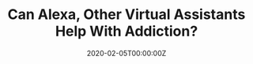 ---
archived_link: https://web.archive.org/web/20210121125902/https://www.medscape.com/viewarticle/924840?src=rss
article: 'That smart device sitting in your kitchen can play music, pull up recipes,
  and even flatulate on command. However, a team of California researchers says these
  virtual assistants have the the potential to help individuals fight addiction --
  but they''re not there yet. Investigators examined some of today''s most popular
  intelligent virtual assistants and overwhelmingly found the devices failed to provide
  useful information in response to queries for addiction help. In fact, only 4 of
  70 help-seeking queries to five of the most popular devices returned singular responses,
  only one of which was even slightly helpful. "Most of the time, the responses reflected
  the device''s confusion," study investigator John W. Ayers, PhD, MA, of the Center
  for Data Driven Health at Qualcomm Institute, University of California San Diego
  in La Jolla. "Nevertheless, I don''t want to look at these results and say this
  is a tragedy," Ayers told Medscape Medical News. "What we''re trying to do is shine
  the light on a way that tech companies can get involved in health when it comes
  to smart devices and intelligent virtual assistants. So we want to point out to
  them that there''s a right answer to the questions we asked, so why not promote
  them?" The study was published online January 29 in npj Digital Medicine. Changing
  the Digital Landscape Intelligent virtual assistants -- including Amazon''s Alexa,
  Apple''s Siri, Google Assistant, Microsoft''s Cortana, and Samsung''s Bixby -- are
  transforming how the public seeks and finds information. Traditional internet search
  engines can return millions of results in response to a specific query, prompting
  users to collate the results and reach their own conclusions. Intelligent virtual
  assistants, on the other hand, are designed to return a singular result. "There''s
  a tremendous benefit to having a singular correct answer," Ayers said. "So there''s
  all this potential for these devices to be used for help." The appeal of virtual
  assistants has not gone unnoticed by the public. Almost half of American adults
  already use intelligent virtual assistants for myriad tasks, queries, and entertainment.
  Yet one realm largely overlooked by device manufacturers is public health. A recent
  investigation of smartphones showed the devices inconsistently recognized suicide-related
  queries, and failed to direct users to the National Suicide Prevention Lifeline.
  Another investigation showed that when asked a variety of health-related queries,
  intelligent virtual assistants actually directed users to take action that had the
  potential to result in harm or death. Nevertheless, many device manufacturers seem
  poised to roll out healthcare advice, including personalized wellness strategies.
  "Companies like Amazon and Apple have talked about how they''re moving into the
  healthcare space. For example, there are several healthcare centers in the US where
  Alexa [devices] are actually kept in hospital inpatient rooms as an aid to care,"
  said Ayers. "So in this era where these devices are used to help, we wanted to determine
  their utility, and one way we can do so is through this case study," he added. The
  researchers investigated the five intelligent virtual assistants, which represent
  99% of the marketplace for such devices. Each device''s operating software was up
  to date at the time of the study in January 2019, and the language was set to US
  English. Each query was prefaced by ''Help me quit...'' followed by either a generic
  or a substance-specific request such as alcohol, tobacco, marijuana, or opioids.
  Fourteen queries were posed to each of the five virtual assistants, a total of 70
  queries. "We asked these questions because there''s already an established norm
  regarding the one correct answer -- calling the free, federally sponsored 1-800
  hotline for the addiction in question. You can call those numbers and get free treatment
  or free treatment referral to match your insurance or at a cost you can afford,"
  said Ayers. Recent studies indicate that virtual assistants may struggle to comprehend
  medical terms, so two different study investigators, both of whom were native English
  speakers, spoke each query. The virtual assistants'' responses were recorded verbatim.
  Responses were assessed according to two primary criteria: Did the intelligent virtual
  assistant provide a singular response to the addiction help-seeking queries? Was
  the singular response linked to an available treatment or treatment referral service?
  Virtually Useless Responses The study showed that of the 70 different help-seeking
  queries, the virtual assistants returned actionable responses only 4 times. The
  most common response was one of confusion, such as "Did I say something wrong?"
  Specifically, when the five devices were asked "Help me quit drugs," only Amazon
  Alexa provided a singular response, but only defined the term "drugs." No other
  virtual assistant provided a singular response to the query. Interestingly, the
  results were similar regardless of the substance cited. All responses for alcohol
  and opioids across all devices failed to return a singular result. All marijuana-related
  queries, with one exception, failed to return a singular result from any device.
  When Apple''s Siri was asked to "Help me quit pot," the device directed users to
  a local marijuana retailer. Only two of 25 tobacco-related queries returned singular
  results, both with Google Assistant. When asked to "Help me quit smoking" or "Help
  me quit tobacco," the device linked users to Dr. QuitNow, a mobile smoking cessation
  app. Given these findings, the researchers concluded that intelligent virtual assistants
  currently offer little, or no, assistance for those seeking addiction help. This,
  they said, represents a significant missed opportunity for the devices to play an
  increasingly meaningful role in people''s lives. For example, when asked to help
  with smoking cessation, a virtual assistant can respond by calling a toll-free telephone
  counseling service such as 1-800-QUIT-NOW. Similar responses could be generated
  for other queries related to various types of substances abused, including directing
  individuals to the Substance Abuse and Mental Health Services Administration (1-800-662-HELP)
  for other addiction treatment referrals. The potential impact of enabling intelligent
  virtual assistants in this way is significant, Ayers noted. "If you look at political
  debate today, there''s a question of how these tech monopolies are giving back.
  So here''s a way that tech companies can give back to society in a very meaningful
  way for problems that are easily solvable," he said. Potential for Good Commenting
  on the findings for Medscape Medical News, Timothy W. Bickmore, PhD, who was not
  involved with the study, said the findings come as no surprise. "Even if developers
  programmed in well-designed responses to requests for help, there is no guarantee
  people would ask for help in exactly the prescribed manner," said Bickmore, from
  the Khoury College of Computer Sciences at Northeastern University in Boston, Massachusetts.
  "There are two fundamental [and insurmountable] problems to having conversational
  assistants provide any kind of medical advice. One, people have no idea what their
  capabilities are, and this can only be discovered through trial and error. "Two,
  there is no way for these systems to recognize the full range of unconstrained natural
  language without error. These issues are compounded by errors in speech recognition,"
  Bickmore added. For his part, Ayers remained optimistic. "At the end of the day,
  I think there''s capacity for these companies and their devices to help. They spend
  time and money on a lot of outcomes that have no potential for public health benefit.
  "Alexa knows how to fart. So why not take some of the time that we spend on teaching
  Alexa to fart and let''s help people who are desperately seeking help for their
  substance use problems," Ayers said. This study was supported by the Tobacco-Related
  Disease Research Program. Ayers and Bickmore have disclosed no relevant financial
  relationships. npj Digital Medicine. Published online January 29, 2020. Full text
  For more Medscape Psychiatry news, join us on Facebook and Twitter'
date: '2020-02-05T00:00:00Z'
image:
  focal_point: Smart
original_link: https://www.medscape.com/viewarticle/924840?src=rss
summary: That smart device sitting in your kitchen can play music, pull up recipes,
  and even flatulate on command. However, a team of California researchers says these
  virtual assistants have the the potential to help individuals fight addiction --
  but they're not there yet. Investigators examined some of today's most popular...
title: Can Alexa, Other Virtual Assistants Help With Addiction?
---